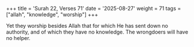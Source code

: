+++
title = 'Surah 22, Verses 71'
date = '2025-08-27'
weight = 71
tags = ["allah", "knowledge", "worship"]
+++

Yet they worship besides Allah that for which He has sent down no authority, and of which they have no knowledge. The wrongdoers will have no helper.